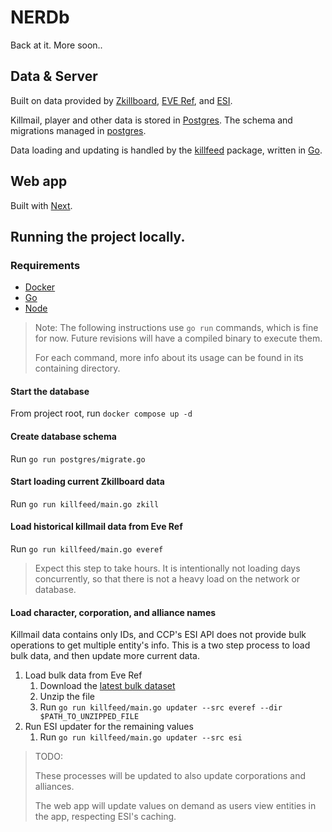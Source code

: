 # NERDb

Back at it. More soon..

## Data & Server

Built on data provided by [Zkillboard], [EVE Ref], and [ESI].

Killmail, player and other data is stored in [Postgres]. The schema and migrations managed in [postgres](/postgres/).

Data loading and updating is handled by the [killfeed](/killfeed/) package, written in [Go].

## Web app

Built with [Next].

## Running the project locally.

### Requirements

- [Docker]
- [Go]
- [Node]

> Note: The following instructions use `go run` commands, which is fine for now. Future revisions will have a compiled binary to execute them.
>
> For each command, more info about its usage can be found in its containing directory.

#### Start the database

From project root, run `docker compose up -d`

#### Create database schema

Run `go run postgres/migrate.go`

#### Start loading current Zkillboard data

Run `go run killfeed/main.go zkill`

#### Load historical killmail data from Eve Ref

Run `go run killfeed/main.go everef`

> Expect this step to take hours. It is intentionally not loading days concurrently, so that there is not a heavy load on the network or database.

#### Load character, corporation, and alliance names

Killmail data contains only IDs, and CCP's ESI API does not provide bulk operations to get multiple entity's info. This is a two step process to load bulk data, and then update more current data.

1. Load bulk data from Eve Ref
   1. Download the [latest bulk dataset](https://data.everef.net/characters-corporations-alliances/backfills/)
   2. Unzip the file
   3. Run `go run killfeed/main.go updater --src everef --dir $PATH_TO_UNZIPPED_FILE`
2. Run ESI updater for the remaining values
   1. Run `go run killfeed/main.go updater --src esi`

> TODO:
>
> These processes will be updated to also update corporations and alliances.
>
> The web app will update values on demand as users view entities in the app, respecting ESI's caching.

[Docker]: https://www.docker.com
[ESI]: https://esi.evetech.net/ui/
[Eve Ref]: https://docs.everef.net/datasets/
[Go]: https://go.dev
[Next]: https://nextjs.org "Next.js"
[Node]: https://nodejs.org/en "Node.js"
[Postgres]: https://www.postgresql.org
[Zkillboard]: https://github.com/zKillboard/zKillboard/wiki
